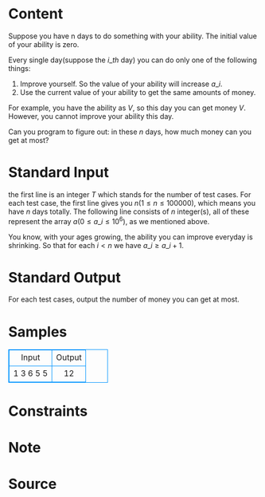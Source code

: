 
# Content

Suppose you have n days to do something with your ability.
The initial value of your ability is zero.

Every single day(suppose the $i\_th$ day) you can do only one of
the following things:
1. Improve yourself. So the value of your ability will increase $a\_i$.
2. Use the current value of your ability to get the same 
amounts of money.

For example, you have the ability as $V$, so this day you can get money $V$. 
However, you cannot improve your ability this day.

Can you program to figure out:
in these $n$ days, how much money can you get at most?

# Standard Input

the first line is an integer $T$ which stands for the number of test cases.
For each test case, the first line gives you $n$($1\leq n\leq 100000$),
which means you have $n$ days totally. The following line consists
of $n$ integer(s), all of these represent the array $a$($0\leq a\_i\leq 10^6$),
as we mentioned above.

You know, with your ages growing, the ability you can improve 
everyday is shrinking. So that for each $i < n$ we have $a\_i \geq a\_{i+1}$.

# Standard Output

For each test cases, output the number of money you can get at most.

# Samples

<style>
        table,table tr th, table tr td { border:1px solid #0094ff; }
        table { width: 200px; min-height: 25px; line-height: 25px; text-align: center; border-collapse: collapse;}   
    </style>
<table>
	<tr>
		<td>Input</td>
		<td>Output</td>
	</tr>
<tr><td>1
3
6 5 5</td><td>12</td></tr></table>


# Constraints



# Note



# Source



